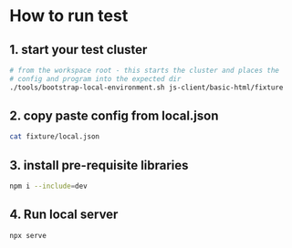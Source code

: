 # How to run test

## 1. start your test cluster
```bash
# from the workspace root - this starts the cluster and places the 
# config and program into the expected dir
./tools/bootstrap-local-environment.sh js-client/basic-html/fixture
```

## 2. copy paste config from local.json
```bash
cat fixture/local.json
```

## 3. install pre-requisite libraries
```bash
npm i --include=dev
```

## 4. Run local server
```bash
npx serve
```
